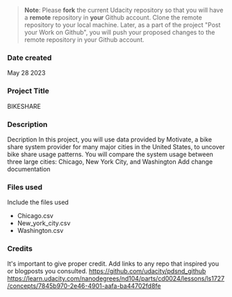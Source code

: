 >**Note**: Please **fork** the current Udacity repository so that you will have a **remote** repository in **your** Github account. Clone the remote repository to your local machine. Later, as a part of the project "Post your Work on Github", you will push your proposed changes to the remote repository in your Github account.

### Date created
May 28 2023
### Project Title
BIKESHARE
### Description
Decription In this project, you will use data provided by Motivate, a bike share system provider for many major cities in the United States, to uncover bike share usage patterns. You will compare the system usage between three large cities: Chicago, New York City, and Washington
Add change documentation
### Files used
Include the files used
- Chicago.csv
- New_york_city.csv
- Washington.csv

### Credits
It's important to give proper credit. Add links to any repo that inspired you or blogposts you consulted.
https://github.com/udacity/pdsnd_github
https://learn.udacity.com/nanodegrees/nd104/parts/cd0024/lessons/ls1727/concepts/7845b970-2e46-4901-aafa-ba44702fd8fe
 

